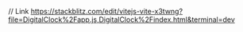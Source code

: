 
// Link
https://stackblitz.com/edit/vitejs-vite-x3twng?file=DigitalClock%2Fapp.js,DigitalClock%2Findex.html&terminal=dev
